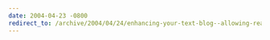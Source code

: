 ```yaml
---
date: 2004-04-23 -0800
redirect_to: /archive/2004/04/24/enhancing-your-text-blog--allowing-readers-to-rate-blog-entries.aspx/
---
```

